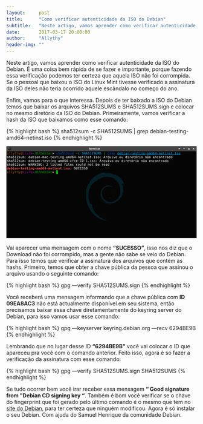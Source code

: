 ```yaml
---
layout:     post
title:      "Como verificar autenticidade da ISO do Debian"
subtitle:   "Neste artigo, vamos aprender como verificar autenticidade da ISO do Debian. É uma coisa bem rápida de se fazer e importante"
date:       2017-03-17 20:00:00
author:     "Allythy"
header-img: ""
---
```

Neste artigo, vamos aprender como verificar autenticidade da ISO do Debian. É uma coisa bem rápida de se fazer e importante, porque fazendo essa verificação podemos ter certeza que aquela ISO não foi corrompida. Se o pessoal que baixou o ISO do Linux Mint tivesse verificado a assinatura da ISO deles não teria ocorrido aquele escândalo no começo do ano.

Enfim, vamos para o que interessa. Depois de ter baixado a ISO do Debian temos que baixar os arquivos SHA512SUMS e SHA512SUMS.sign e colocar no mesmo diretório da ISO do Debian. Primeiramente, vamos verificar a hash da ISO que baixamos como esse comando:

{% highlight bash %}
sha512sum -c SHA512SUMS | grep debian-testing-amd64-netinst.iso
{% endhighlight %}

![Mostrando que a comparação da hash foi bem sucedida](/img/terminal01.png)

Vai aparecer uma mensagem com o nome **“SUCESSO”**, isso nos diz que o Download não foi corrompido, mas a gente não sabe se veio do Debian. Para isso temos que verificar a assinatura dos arquivos que contém as hashs. Primeiro, temos que obter a chave pública da pessoa que assinou o arquivo usando o seguinte comando:

{% highlight bash %}
gpg —verify SHA512SUMS.sign
{% endhighlight %}

Você receberá uma mensagem informando que a chave pública com **ID 09EA8AC3** não está actualmente disponível em seu sistema, então precisamos baixar essa chave diretamentamente do keyring server do Debian, para isso vamos usar esse comando:

{% highlight bash %}
gpg —keyserver keyring.debian.org —recv 6294BE9B
{% endhighlight %}

Lembrando que no lugar desse ID **“6294BE9B”** você vai colocar o ID que apareceu pra você com o comando anterior. Feito isso, agora é só fazer a verificação da assinatura com esse comando:

{% highlight bash %}
gpg —verify SHA512SUMS.sign SHA512SUMS
{% endhighlight %}


Se tudo ocorrer bem você irar receber essa mensagem **“ Good signature from "Debian CD signing key “**. Também é bom você verificar se o chave do fingerprint que foi gerado pelo último comando é o mesmo que tem no [site do Debian](https://www.debian.org/CD/verify.pt.html), para ter certeza que ninguém modificou. Agora é só instalar o seu Debian. Com ajuda do Samuel Henrique da comunidade Debian.

